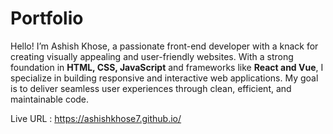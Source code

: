 # Portfolio

Hello! I’m Ashish Khose, a passionate front-end developer with a knack for creating visually appealing and user-friendly websites. With a strong foundation in **HTML, CSS, JavaScript** and frameworks like **React **and** Vue**, I specialize in building responsive and interactive web applications. My goal is to deliver seamless user experiences through clean, efficient, and maintainable code.

Live URL : https://ashishkhose7.github.io/
